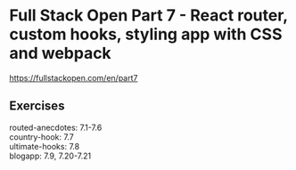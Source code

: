 # Full Stack Open Part 7 - React router, custom hooks, styling app with CSS and webpack
https://fullstackopen.com/en/part7

## Exercises
routed-anecdotes: 7.1-7.6  
country-hook: 7.7  
ultimate-hooks: 7.8  
blogapp: 7.9, 7.20-7.21  
